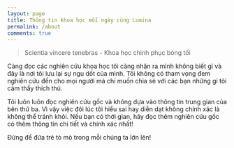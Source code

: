 ```yaml
---
layout: page
title: Thông tin khoa học mỗi ngày cùng Lumina
permalink: /about
comments: true
---
```


>Scientia vincere tenebras - Khoa học chinh phục bóng tối

<div class="row justify-content-between">
<div class="col-md-8 pr-5">


<p>Càng đọc các nghiên cứu khoa học tôi càng nhận ra mình không biết gì và đây là nơi tôi lưu lại sự ngu dốt của mình. Tôi không có tham vọng đem nghiên cứu đến cho mọi người mà chỉ muốn chia sẻ với các bạn những gì tôi cảm thấy thích thú.</p>

<p>Tôi luôn luôn đọc nghiên cứu gốc và không dựa vào thông tin trung gian của bên thứ ba. Vì vậy việc đôi lúc tôi hiểu sai hay diễn dạt không chính xác là không thể tránh khỏi. Nếu bạn có thời gian, hãy đọc thêm nghiên cứu gốc có thêm thông tin chi tiết và chính xác nhất!</p>

<p>Đừng để đứa trẻ tò mò trong mỗi chúng ta lớn lên!</p>




</div>

<div class="col-md-4">

<div class="sticky-top sticky-top-80">

</div>
</div>
</div>
